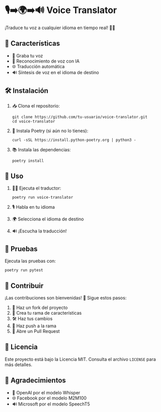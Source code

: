 # 🎙️➡️🌍➡️🔊 Voice Translator

¡Traduce tu voz a cualquier idioma en tiempo real! 🚀✨

## 🌟 Características

- 🎤 Graba tu voz
- 🧠 Reconocimiento de voz con IA
- 🌐 Traducción automática
- 🔊 Síntesis de voz en el idioma de destino

## 🛠️ Instalación

1. 📥 Clona el repositorio:
   ```
   git clone https://github.com/tu-usuario/voice-translator.git
   cd voice-translator
   ```

2. 🐍 Instala Poetry (si aún no lo tienes):
   ```
   curl -sSL https://install.python-poetry.org | python3 -
   ```

3. 📚 Instala las dependencias:
   ```
   poetry install
   ```

## 🚀 Uso

1. 🏃‍♂️ Ejecuta el traductor:
   ```
   poetry run voice-translator
   ```

2. 🎙️ Habla en tu idioma
3. 🌍 Selecciona el idioma de destino
4. 🔊 ¡Escucha la traducción!

## 🧪 Pruebas

Ejecuta las pruebas con:
```
poetry run pytest
```

## 👥 Contribuir

¡Las contribuciones son bienvenidas! 🎉 Sigue estos pasos:

1. 🍴 Haz un fork del proyecto
2. 🔧 Crea tu rama de características
3. 🛠️ Haz tus cambios
4. 🚀 Haz push a la rama
5. 🙏 Abre un Pull Request

## 📜 Licencia

Este proyecto está bajo la Licencia MIT. Consulta el archivo `LICENSE` para más detalles.

## 🙌 Agradecimientos

- 🤖 OpenAI por el modelo Whisper
- 🌐 Facebook por el modelo M2M100
- 🔊 Microsoft por el modelo SpeechT5